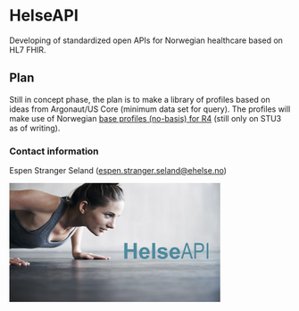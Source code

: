 # HelseAPI

Developing of standardized open APIs for Norwegian healthcare based on HL7 FHIR.

## Plan

Still in concept phase, the plan is to make a library of profiles based on ideas from Argonaut/US Core (minimum data set for query).  The profiles will make use of Norwegian [base profiles (no-basis) for R4](https://github.com/HL7Norway/basisprofiler-r4) (still only on STU3 as of writing). 

### Contact information

Espen Stranger Seland (espen.stranger.seland@ehelse.no)

<img align="center" src="/images/HelseAPI-small.png" alt="HelseAPI slide" width="75%" />

